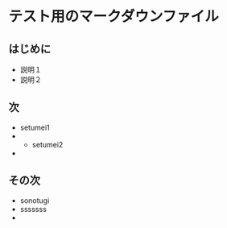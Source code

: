 # テスト用のマークダウンファイル

## はじめに

- 説明１
- 説明２

## 次

- setumei1
- - setumei2
- 

## その次

- sonotugi
- sssssss
- 
